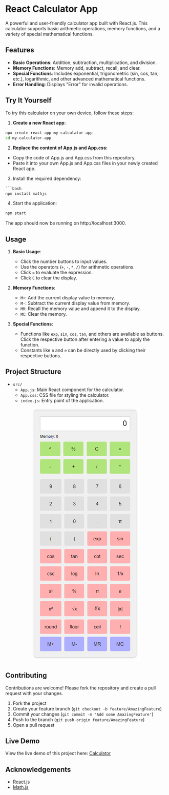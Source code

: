 # React Calculator App

A powerful and user-friendly calculator app built with React.js. This calculator supports basic arithmetic operations, memory functions, and a variety of special mathematical functions.

## Features

- **Basic Operations**: Addition, subtraction, multiplication, and division.
- **Memory Functions**: Memory add, subtract, recall, and clear.
- **Special Functions**: Includes exponential, trigonometric (sin, cos, tan, etc.), logarithmic, and other advanced mathematical functions.
- **Error Handling**: Displays "Error" for invalid operations.

## Try It Yourself

To try this calculator on your own device, follow these steps:

1. **Create a new React app**:

```bash
npx create-react-app my-calculator-app
cd my-calculator-app
```
2. **Replace the content of App.js and App.css:**
  - Copy the code of App.js and App.css from this repository.
  - Paste it into your own App.js and App.css files in your newly created React app.

3. Install the required dependency:
```
```bash
npm install mathjs
```

4. Start the application:
```bash
npm start
```
The app should now be running on http://localhost:3000.

## Usage

1. **Basic Usage**:
   - Click the number buttons to input values.
   - Use the operators (`+`, `-`, `*`, `/`) for arithmetic operations.
   - Click `=` to evaluate the expression.
   - Click `C` to clear the display.

2. **Memory Functions**:
   - `M+`: Add the current display value to memory.
   - `M-`: Subtract the current display value from memory.
   - `MR`: Recall the memory value and append it to the display.
   - `MC`: Clear the memory.

3. **Special Functions**:
   - Functions like `exp`, `sin`, `cos`, `tan`, and others are available as buttons. Click the respective button after entering a value to apply the function.
   - Constants like `π` and `e` can be directly used by clicking their respective buttons.

## Project Structure

- `src/`
  - `App.js`: Main React component for the calculator.
  - `App.css`: CSS file for styling the calculator.
  - `index.js`: Entry point of the application.

 <div align="center">
   
![Calculator](Calculator.png)
</div>

## Contributing

Contributions are welcome! Please fork the repository and create a pull request with your changes.

1. Fork the project
2. Create your feature branch (`git checkout -b feature/AmazingFeature`)
3. Commit your changes (`git commit -m 'Add some AmazingFeature'`)
4. Push to the branch (`git push origin feature/AmazingFeature`)
5. Open a pull request

## Live Demo
View the live demo of this project here: [Calculator](https://calculator-omega-nine-65.vercel.app/)

## Acknowledgements

- [React.js](https://reactjs.org/)
- [Math.js](https://mathjs.org/)
